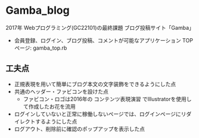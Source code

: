 # Gamba_blog
2017年 Webプログラミング(GC22101)の最終課題
ブログ投稿サイト「Gamba」

 - 会員登録、ログイン、ブログ投稿、コメントが可能なアプリケーション
TOPページ: gamba_top.rb
## 工夫点
 - 正規表現を用いて簡単にブログ本文の文字装飾をできるようにした点
 - 共通のヘッダー・ファビコンを設けた点
    - ファビコン・ロゴは2016年の コンテンツ表現演習 でIllustratorを使用して作成したお花を流用
 - ログインしていないと正常に稼働しないページでは、ログインページにリダイレクトするようにした点
 - ログアウト、削除前に確認のポップアップを表示した点
